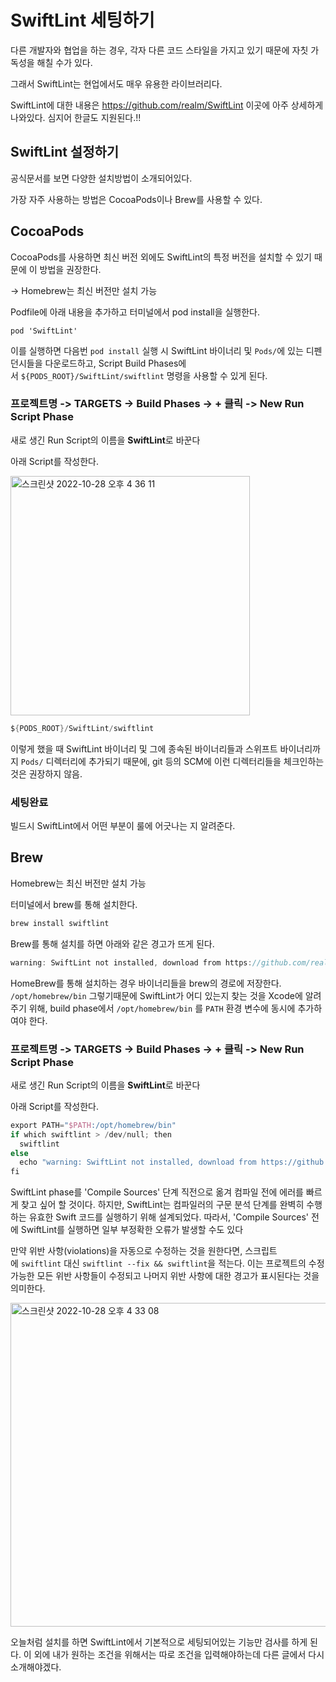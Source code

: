 # SwiftLint 세팅하기

다른 개발자와 협업을 하는 경우, 각자 다른 코드 스타일을 가지고 있기 때문에 자칫 가독성을 해칠 수가 있다.

그래서 SwiftLint는 현업에서도 매우 유용한 라이브러리다.

SwiftLint에 대한 내용은 https://github.com/realm/SwiftLint 이곳에 아주 상세하게 나와있다. 심지어 한글도 지원된다.!!

## SwiftLint 설정하기

공식문서를 보면 다양한 설치방법이 소개되어있다.

가장 자주 사용하는 방법은 CocoaPods이나 Brew를 사용할 수 있다.

## CocoaPods

CocoaPods를 사용하면 최신 버전 외에도 SwiftLint의 특정 버전을 설치할 수 있기 때문에 이 방법을 권장한다.

→ Homebrew는 최신 버전만 설치 가능

Podfile에 아래 내용을 추가하고 터미널에서 pod install을 실행한다.

```
pod 'SwiftLint'
```

이를 실행하면 다음번 `pod install` 실행 시 SwiftLint 바이너리 및 `Pods/`에 있는 디펜던시들을 다운로드하고, Script Build Phases에서 `${PODS_ROOT}/SwiftLint/swiftlint` 명령을 사용할 수 있게 된다.

### **프로젝트명 -> TARGETS -> Build Phases -> + 클릭 -> New Run Script Phase**

새로 생긴 Run Script의 이름을 **SwiftLint**로 바꾼다

아래 Script를 작성한다.

<img width="383" alt="스크린샷 2022-10-28 오후 4 36 11" src="https://user-images.githubusercontent.com/76529148/198532399-1f139139-27d6-4095-b3a4-3e9fa011a935.png">

```swift
${PODS_ROOT}/SwiftLint/swiftlint
```

이렇게 했을 때 SwiftLint 바이너리 및 그에 종속된 바이너리들과 스위프트 바이너리까지 `Pods/` 디렉터리에 추가되기 때문에, git 등의 SCM에 이런 디렉터리들을 체크인하는 것은 권장하지 않음.

### 세팅완료

빌드시 SwiftLint에서 어떤 부분이 룰에 어긋나는 지 알려준다.

## Brew

Homebrew는 최신 버전만 설치 가능

터미널에서 brew를 통해 설치한다.

```swift
brew install swiftlint
```

Brew를 통해 설치를 하면 아래와 같은 경고가 뜨게 된다.

```swift
warning: SwiftLint not installed, download from https://github.com/realm/SwiftLint
```

HomeBrew를 통해 설치하는 경우 바이너리들을 brew의 경로에 저장한다. `/opt/homebrew/bin`
그렇기때문에 SwiftLint가 어디 있는지 찾는 것을 Xcode에 알려주기 위해, build phase에서 `/opt/homebrew/bin`
를 `PATH` 환경 변수에 동시에 추가하여야 한다.

### **프로젝트명 -> TARGETS -> Build Phases -> + 클릭 -> New Run Script Phase**

새로 생긴 Run Script의 이름을 **SwiftLint**로 바꾼다

아래 Script를 작성한다.

```swift
export PATH="$PATH:/opt/homebrew/bin"
if which swiftlint > /dev/null; then
  swiftlint
else
  echo "warning: SwiftLint not installed, download from https://github.com/realm/SwiftLint"
fi
```

SwiftLint phase를 'Compile Sources' 단계 직전으로 옮겨 컴파일 전에 에러를 빠르게 찾고 싶어 할 것이다. 하지만, SwiftLint는 컴파일러의 구문 분석 단계를 완벽히 수행하는 유효한 Swift 코드를 실행하기 위해 설계되었다. 따라서, 'Compile Sources' 전에 SwiftLint를 실행하면 일부 부정확한 오류가 발생할 수도 있다

만약 위반 사항(violations)을 자동으로 수정하는 것을 원한다면, 스크립트에 `swiftlint` 대신 `swiftlint --fix && swiftlint`을 적는다. 이는 프로젝트의 수정 가능한 모든 위반 사항들이 수정되고 나머지 위반 사항에 대한 경고가 표시된다는 것을 의미한다.

<img width="518" alt="스크린샷 2022-10-28 오후 4 33 08" src="https://user-images.githubusercontent.com/76529148/198532386-660e8e68-73f5-406c-80b8-58dd7dd34960.png">

오늘처럼 설치를 하면 SwiftLint에서 기본적으로 세팅되어있는 기능만 검사를 하게 된다.
이 외에 내가 원하는 조건을 위해서는 따로 조건을 입력해야하는데 다른 글에서 다시 소개해야겠다.

